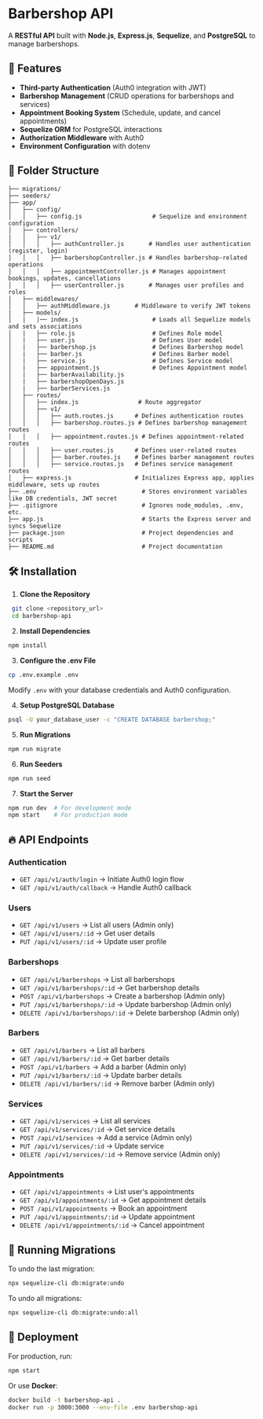 # Barbershop API

A **RESTful API** built with **Node.js**, **Express.js**, **Sequelize**, and **PostgreSQL** to manage barbershops.

## 🚀 Features

- **Third-party Authentication** (Auth0 integration with JWT)
- **Barbershop Management** (CRUD operations for barbershops and services)
- **Appointment Booking System** (Schedule, update, and cancel appointments)
- **Sequelize ORM** for PostgreSQL interactions
- **Authorization Middleware** with Auth0
- **Environment Configuration** with dotenv

## 📁 Folder Structure

```
├── migrations/
├── seeders/
├── app/
│   ├── config/
│   │   ├── config.js                    # Sequelize and environment configuration
│   ├── controllers/
|   │   ├── v1/
│   │   │   ├── authController.js       # Handles user authentication (register, login)
│   │   │   ├── barbershopController.js # Handles barbershop-related operations
│   │   │   ├── appointmentController.js # Manages appointment bookings, updates, cancellations
│   │   │   ├── userController.js       # Manages user profiles and roles
│   ├── middlewares/
│   │   ├── authMiddleware.js       # Middleware to verify JWT tokens
|   ├── models/
│   |   |── index.js                     # Loads all Sequelize models and sets associations
│   |   ├── role.js                      # Defines Role model
│   |   ├── user.js                      # Defines User model
│   |   ├── barbershop.js                # Defines Barbershop model
│   |   ├── barber.js                    # Defines Barber model
│   |   ├── service.js                   # Defines Service model
│   |   ├── appointment.js               # Defines Appointment model
│   |   ├── barberAvailability.js
│   |   ├── barbershopOpenDays.js
│   |   ├── barberServices.js
│   ├── routes/
│   │   ├── index.js                 # Route aggregator
│   │   ├── v1/
│   │   │   ├── auth.routes.js      # Defines authentication routes
│   │   │   ├── barbershop.routes.js # Defines barbershop management routes
│   │   │   ├── appointment.routes.js # Defines appointment-related routes
│   │   │   ├── user.routes.js      # Defines user-related routes
│   │   │   ├── barber.routes.js    # Defines barber management routes
│   │   │   ├── service.routes.js   # Defines service management routes
│   ├── express.js                  # Initializes Express app, applies middleware, sets up routes
├── .env                              # Stores environment variables like DB credentials, JWT secret
├── .gitignore                        # Ignores node_modules, .env, etc.
├── app.js                            # Starts the Express server and syncs Sequelize
├── package.json                      # Project dependencies and scripts
├── README.md                         # Project documentation
```

## 🛠️ Installation

1. **Clone the Repository**

```sh
 git clone <repository_url>
 cd barbershop-api
```

2. **Install Dependencies**

```sh
npm install
```

3. **Configure the .env File**

```sh
cp .env.example .env
```

Modify `.env` with your database credentials and Auth0 configuration.

4. **Setup PostgreSQL Database**

```sh
psql -U your_database_user -c "CREATE DATABASE barbershop;"
```

5. **Run Migrations**

```sh
npm run migrate
```

6. **Run Seeders**

```sh
npm run seed
```

7. **Start the Server**

```sh
npm run dev  # For development mode
npm start    # For production mode
```

## 🔥 API Endpoints

### **Authentication**
- `GET /api/v1/auth/login` → Initiate Auth0 login flow
- `GET /api/v1/auth/callback` → Handle Auth0 callback

### **Users**
- `GET /api/v1/users` → List all users (Admin only)
- `GET /api/v1/users/:id` → Get user details
- `PUT /api/v1/users/:id` → Update user profile

### **Barbershops**
- `GET /api/v1/barbershops` → List all barbershops
- `GET /api/v1/barbershops/:id` → Get barbershop details
- `POST /api/v1/barbershops` → Create a barbershop (Admin only)
- `PUT /api/v1/barbershops/:id` → Update barbershop (Admin only)
- `DELETE /api/v1/barbershops/:id` → Delete barbershop (Admin only)

### **Barbers**
- `GET /api/v1/barbers` → List all barbers
- `GET /api/v1/barbers/:id` → Get barber details
- `POST /api/v1/barbers` → Add a barber (Admin only)
- `PUT /api/v1/barbers/:id` → Update barber details
- `DELETE /api/v1/barbers/:id` → Remove barber (Admin only)

### **Services**
- `GET /api/v1/services` → List all services
- `GET /api/v1/services/:id` → Get service details
- `POST /api/v1/services` → Add a service (Admin only)
- `PUT /api/v1/services/:id` → Update service
- `DELETE /api/v1/services/:id` → Remove service (Admin only)

### **Appointments**
- `GET /api/v1/appointments` → List user's appointments
- `GET /api/v1/appointments/:id` → Get appointment details
- `POST /api/v1/appointments` → Book an appointment
- `PUT /api/v1/appointments/:id` → Update appointment
- `DELETE /api/v1/appointments/:id` → Cancel appointment

## 🔄 Running Migrations

To undo the last migration:

```sh
npx sequelize-cli db:migrate:undo
```

To undo all migrations:

```sh
npx sequelize-cli db:migrate:undo:all
```

## 🚀 Deployment

For production, run:

```sh
npm start
```

Or use **Docker**:

```sh
docker build -t barbershop-api .
docker run -p 3000:3000 --env-file .env barbershop-api
```
